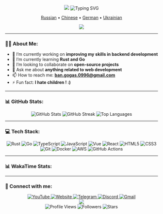 <div id="header" align="center">
  <img src="https://capsule-render.vercel.app/api?type=wave&color=auto&height=300&section=header&text=Vladimir%20Banov&fontSize=90" />
  <img src="https://readme-typing-svg.herokuapp.com?font=Fira+Code&pause=1000&color=F7F7F7&center=true&vCenter=true&width=435&lines=Full-Stack+Developer;Open+Source+Enthusiast;Always+Learning+New+Things;Rust+%26+TypeScript+Lover;Building+the+Future;Solving+Problems+With+Code;Creating+Amazing+Experiences" alt="Typing SVG" />
  <p align="center">
    <a href="https://github.com/BANSAFAn/BANSAFAn/blob/main/README.ru.md">Russian</a> •
    <a href="https://github.com/BANSAFAn/BANSAFAn/blob/main/README.zh-CN.md">Chinese</a> •
    <a href="https://github.com/BANSAFAn/BANSAFAn/blob/main/README.de.md">German</a> •
    <a href="https://github.com/BANSAFAn/BANSAFAn/blob/main/README.uk.md">Ukrainian</a>
  </p>
</div>

<div align="center">
  <img src="https://user-images.githubusercontent.com/73097560/115834477-dbab4500-a447-11eb-908a-139a6edaec5c.gif">
</div>

---

### 👨‍💻 About Me:

- 🔭 I’m currently working on **improving my skills in backend development**
- 🌱 I’m currently learning **Rust and Go**
- 👯 I’m looking to collaborate on **open-source projects**
- 💬 Ask me about **anything related to web development**
- 📫 How to reach me: **ban.gogas.0996@gmail.com**
- ⚡ Fun fact: **I hate children ! :)**

---

### 📊 GitHub Stats:

<div align="center">
  <img src="https://github-readme-stats.vercel.app/api?username=BANSAFAn&show_icons=true&theme=dark&hide_border=true&count_private=true" alt="GitHub Stats"/>
  <img src="https://github-readme-streak-stats.herokuapp.com/?user=BANSAFAn&theme=dark&hide_border=true" alt="GitHub Streak"/>
  <img src="https://github-readme-stats.vercel.app/api/top-langs/?username=BANSAFAn&layout=compact&theme=dark&hide_border=true" alt="Top Languages"/>
</div>

---

### 💻 Tech Stack:

<div align="center">
  <img src="https://img.shields.io/badge/Rust-000000?style=for-the-badge&logo=rust&logoColor=white" alt="Rust"/>
  <img src="https://img.shields.io/badge/Go-00ADD8?style=for-the-badge&logo=go&logoColor=white" alt="Go"/>
  <img src="https://img.shields.io/badge/TypeScript-3178C6?style=for-the-badge&logo=typescript&logoColor=white" alt="TypeScript"/>
  <img src="https://img.shields.io/badge/JavaScript-F7DF1E?style=for-the-badge&logo=javascript&logoColor=black" alt="JavaScript"/>
  <img src="https://img.shields.io/badge/Vue.js-4FC08D?style=for-the-badge&logo=vue.js&logoColor=white" alt="Vue"/>
  <img src="https://img.shields.io/badge/React-61DAFB?style=for-the-badge&logo=react&logoColor=black" alt="React"/>
  <img src="https://img.shields.io/badge/HTML5-E34F26?style=for-the-badge&logo=html5&logoColor=white" alt="HTML5"/>
  <img src="https://img.shields.io/badge/CSS3-1572B6?style=for-the-badge&logo=css3&logoColor=white" alt="CSS3"/>
  <img src="https://img.shields.io/badge/Git-F05032?style=for-the-badge&logo=git&logoColor=white" alt="Git"/>
  <img src="https://img.shields.io/badge/Docker-2496ED?style=for-the-badge&logo=docker&logoColor=white" alt="Docker"/>
  <img src="https://img.shields.io/badge/AWS-232F3E?style=for-the-badge&logo=amazon-aws&logoColor=white" alt="AWS"/>
  <img src="https://img.shields.io/badge/GitHub_Actions-2088FF?style=for-the-badge&logo=github-actions&logoColor=white" alt="GitHub Actions"/>
</div>

---

### 📊 WakaTime Stats:

<!-- WAKATIME:START -->
<!-- WAKATIME:END -->

---

### 🤝 Connect with me:

<div align="center">
  <a href="https://www.youtube.com/@Baneronetwo" target="_blank">
    <img src="https://img.shields.io/badge/YouTube-FF0000?style=for-the-badge&logo=youtube&logoColor=white" alt="YouTube"/>
  </a>
  <a href="https://baneronetwo.vercel.app/" target="_blank">
    <img src="https://img.shields.io/badge/Website-000000?style=for-the-badge&logo=About.me&logoColor=white" alt="Website"/>
  </a>
  <a href="https://t.me/banliveone" target="_blank">
    <img src="https://img.shields.io/badge/Telegram-2CA5E0?style=for-the-badge&logo=telegram&logoColor=white" alt="Telegram"/>
  </a>
  <a href="https://rebrand.ly/liveone" target="_blank">
    <img src="https://img.shields.io/badge/Discord-5865F2?style=for-the-badge&logo=discord&logoColor=white" alt="Discord"/>
  </a>
  <a href="mailto:ban.gogas.0996@gmail.com">
    <img src="https://img.shields.io/badge/Gmail-D14836?style=for-the-badge&logo=gmail&logoColor=white" alt="Gmail"/>
  </a>
</div>





<div align="center">
  <img src="https://user-images.githubusercontent.com/73097560/115834477-dbab4500-a447-11eb-908a-139a6edaec5c.gif">
</div>

<div align="center">
  <img src="https://profile-counter.glitch.me/BANSAFAn/count.svg" alt="Profile Views"/>
  <img src="https://img.shields.io/github/followers/BANSAFAn?label=Followers&style=social&logo=github" alt="Followers"/>
  <img src="https://img.shields.io/github/stars/BANSAFAn?label=Stars&style=social&logo=github" alt="Stars"/>
</div>